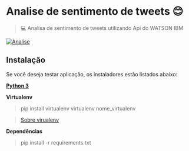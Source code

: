 # Analise de sentimento de tweets :blush:
> :computer: Analisa de sentimento de tweets utilizando Api do WATSON IBM

[![Analise](http://img.youtube.com/vi/r_lVtSnz50I/0.jpg)](http://www.youtube.com/watch?v=r_lVtSnz50I "Vídeo da aplicação ")

## Instalação
Se você deseja testar aplicação, os instaladores estão listados abaixo:

**[Python 3](https://www.python.org/)**

**Virtualenv**

> pip install virtualenv
> virtualenv nome_virtualenv

> [Sobre virualenv](https://www.treinaweb.com.br/blog/criando-ambientes-virtuais-para-projetos-python-com-o-virtualenv/)

**Dependências** 

> pip install -r requirements.txt
